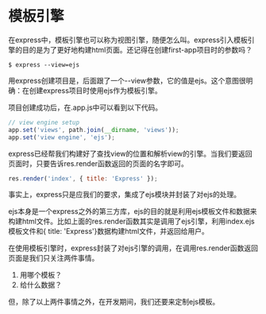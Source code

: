 # 模板引擎

在express中，模板引擎也可以称为视图引擎，随便怎么叫。express引入模板引擎的目的是为了更好地构建html页面。还记得在创建first-app项目时的参数吗？

```
$ express --view=ejs
```

用express创建项目是，后面跟了一个--view参数，它的值是ejs。这个意图很明确：在创建express项目时使用ejs作为模板引擎。

项目创建成功后，在.app.js中可以看到以下代码。

```js
// view engine setup
app.set('views', path.join(__dirname, 'views'));
app.set('view engine', 'ejs');
```

express已经帮我们构建好了查找view的位置和解析view的引擎。当我们要返回页面时，只要告诉res.render函数返回的页面的名字即可。

```js
res.render('index', { title: 'Express' });
```

事实上，express只是应我们的要求，集成了ejs模块并封装了对ejs的处理。

ejs本身是一个express之外的第三方库，ejs的目的就是利用ejs模板文件和数据来构建html文件。比如上面的res.render函数其实是调用了ejs引擎，利用index.ejs模板文件和{ title: 'Express'}数据构建html文件，并返回给用户。

在使用模板引擎时，express封装了对ejs引擎的调用，在调用res.render函数返回页面是我们只关注两件事情。

1. 用哪个模板？
2. 给什么数据？

但，除了以上两件事情之外，在开发期间，我们还要来定制ejs模板。



